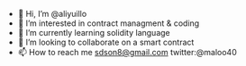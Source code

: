 - 👋 Hi, I’m @aliyuillo
- 👀 I’m interested in contract managment & coding
- 🌱 I’m currently learning solidity language
- 💞️ I’m looking to collaborate on a smart contract
- 📫 How to reach me sdson8@gmail.com
twitter:@maloo40
<!---
aliyuillo/aliyuillo is a ✨ special ✨ repository because its `README.md` (this file) appears on your GitHub profile.
You can click the Preview link to take a look at your changes.
--->
